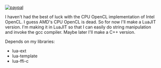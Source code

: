 [![paypal](https://www.paypalobjects.com/en_US/i/btn/btn_donateCC_LG.gif)](https://www.paypal.com/cgi-bin/webscr?cmd=_s-xclick&hosted_button_id=KYWUWS86GSFGL)

I haven't had the best of luck with the CPU OpenCL implementation of Intel OpenCL.
I guess AMD's CPU OpenCL is dead.
So for now I'll make a LuaJIT version.
I'm making it in LuaJIT so that I can easily do string manipulation and invoke the gcc compiler.
Maybe later I'll make a C++ version.

Depends on my libraries:
*	lua-ext
*	lua-template
*	lua-ffi-c
